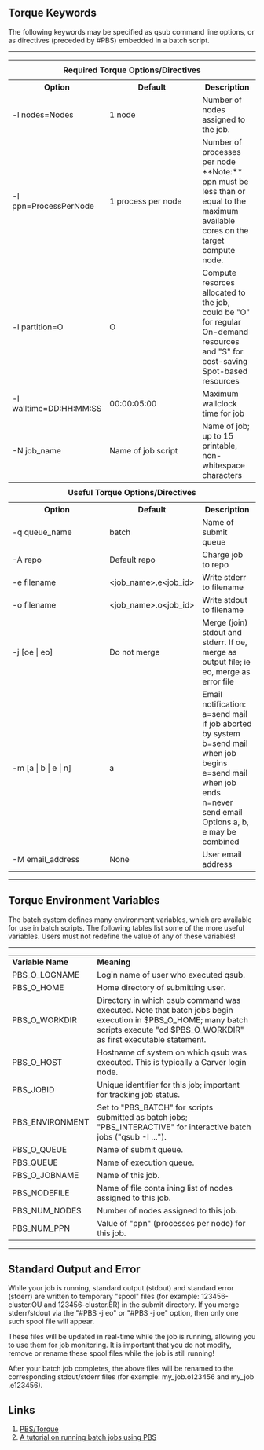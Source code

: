 ## Torque Keywords

The following keywords may be specified as qsub command line options, or as directives (preceded by #PBS) embedded in a batch script.

<hr>
<table border="0">
    <tbody>
        <tr>
            <th style="text-align: center; padding: 10px;" colspan="3">Required Torque Options/Directives</th>
        </tr>
        <tr>
            <th style="text-align: center;">Option</th>
            <th style="text-align: center;">Default</th>
            <th style="text-align: center;">Description</th>
        </tr>
        <tr>
            <td>-l nodes=Nodes</td>
            <td>1 node</td>
            <td>
                Number of nodes assigned to the job.
            </td>
        </tr>
        <tr>
            <td>-l ppn=ProcessPerNode</td>
            <td>1 process per node</td>
            <td>
                Number of processes per node **Note:** ppn must be less than or equal to the maximum available cores on the target compute node.
            </td>
        </tr>
        <tr>
            <td>-l partition=O</td>
            <td>O</td>
            <td>Compute resorces allocated to the job, could be "O" for regular On-demand resources and "S" for cost-saving Spot-based resources</td>
        </tr>
        <tr>
            <td>-l walltime=DD:HH:MM:SS</td>
            <td>00:00:05:00</td>
            <td>Maximum wallclock time for job</td>
        </tr>
        <tr>
            <td>-N job_name</td>
            <td>Name of job script</td>
            <td>Name of job; up to 15 printable, non-whitespace characters</td>
        </tr>
        <tr>
            <th style="text-align: center; padding:10px;" colspan="3">Useful Torque Options/Directives</th>
        </tr>
        <tr>
            <th style="text-align: center;">Option</th>
            <th style="text-align: center;">Default</th>
            <th style="text-align: center;">Description</th>
        </tr>
        <tr>
            <td>-q queue_name</td>
            <td>batch</td>
            <td>Name of submit queue</td>
        </tr>
        <tr>
            <td>-A repo</td>
            <td>Default repo</td>
            <td>Charge job to repo</td>
        </tr>
        <tr>
            <td>-e filename</td>
            <td>&lt;job_name&gt;.e&lt;job_id&gt;</td>
            <td>Write stderr to filename</td>
        </tr>
        <tr>
            <td>-o filename</td>
            <td>&lt;job_name&gt;.o&lt;job_id&gt;</td>
            <td>Write stdout to filename</td>
        </tr>
        <tr>
            <td>-j [oe | eo]</td>
            <td>Do not merge</td>
            <td>Merge (join) stdout and stderr. If oe, merge as output file; ie eo, merge as error file</td>
        </tr>
        <tr>
            <td>-m [a | b | e | n]</td>
            <td>a</td>
            <td>Email notification: a=send mail if job aborted by system b=send mail when job begins e=send mail when job ends n=never send email Options a, b, e may be combined</td>
        </tr>
        <tr>
            <td>-M email_address</td>
            <td>None</td>
            <td>User email address</td>
        </tr>
        <!--<tr>
            <td>-S shell</td>
            <td>Login shell</td>
            <td>Specify shell to interpret batch script</td>
        </tr>
        <tr>
            <td>-l gres=resource[%resource]</td>
            <td>Run whether resource is available or not</td>
            <td>Resource can be gscratch, project, or projectb. Specify if a batch job uses /resource. When set, a job will not start during scheduled /resource file system maintenance.</td>
        </tr>
        <tr>
            <td>-V</td>
            <td>Do not export</td>
            <td>Export current environment variables into the batch job environment. NOTE: this option is not recommended by NERSC; it can make it difficult to reproduce results (including diagnosing job failures).</td>
        </tr>-->
    </tbody>
</table>
<hr>

## Torque Environment Variables

The batch system defines many environment variables, which are available for use in batch scripts. The following tables list some of the more useful variables. Users must not redefine the value of any of these variables!

<hr>
<table border="0">
    <tbody>
        <tr style="padding:10px;">
            <td><strong>Variable Name</strong></td>
            <td><strong>Meaning</strong></td>
        </tr>
        <tr>
            <td>PBS_O_LOGNAME</td>
            <td>Login name of user who executed qsub.</td>
        </tr>
        <tr>
            <td>PBS_O_HOME</td>
            <td>Home directory of submitting user.</td>
        </tr>
        <tr>
            <td>PBS_O_WORKDIR</td>
            <td>Directory in which qsub command was executed. Note that batch jobs begin execution in $PBS_O_HOME; many batch scripts execute "cd $PBS_O_WORKDIR" as first executable statement.</td>
        </tr>
        <tr>
            <td>PBS_O_HOST</td>
            <td>Hostname of system on which qsub was executed. This is typically a Carver login node.</td>
        </tr>
        <tr>
            <td>PBS_JOBID</td>
            <td>Unique identifier for this job; important for tracking job status.</td>
        </tr>
        <tr>
            <td>PBS_ENVIRONMENT</td>
            <td>Set to "PBS_BATCH" for scripts submitted as batch jobs; "PBS_INTERACTIVE" for interactive batch jobs ("qsub -I ...").</td>
        </tr>
        <tr>
            <td>PBS_O_QUEUE</td>
            <td>Name of submit queue.</td>
        </tr>
        <tr>
            <td>PBS_QUEUE</td>
            <td>Name of execution queue.</td>
        </tr>
        <tr>
            <td>PBS_O_JOBNAME</td>
            <td>Name of this job.</td>
        </tr>
        <tr>
            <td>PBS_NODEFILE</td>
            <td>Name of file conta
            ining list of nodes assigned to this job.</td>
        </tr>
        <tr>
            <td>PBS_NUM_NODES</td>
            <td>Number of nodes assigned to this job.</td>
        </tr>
        <tr>
            <td>PBS_NUM_PPN</td>
            <td>Value of "ppn" (processes per node) for this job.</td>
        </tr>
    </tbody>
</table>
<hr>

## Standard Output and Error

While your job is running, standard output (stdout) and standard error (stderr) are written to temporary "spool" files (for example: 123456-cluster.OU and 123456-cluster.ER) in the submit directory. If you merge stderr/stdout via the "#PBS -j eo" or "#PBS -j oe" option, then only one such spool file will appear.

These files will be updated in real-time while the job is running, allowing you to use them for job monitoring. It is important that you do not modify, remove or rename these spool files while the job is still running!

After your batch job completes, the above files will be renamed to the corresponding stdout/stderr files (for example: my_job.o123456 and my_job .e123456).

## Links

1. [PBS/Torque](http://en.wikipedia.org/wiki/TORQUE)
2. [A tutorial on running batch jobs using PBS](http://www.nersc.gov/users/computational-systems/carver/running-jobs/batch-jobs/)
